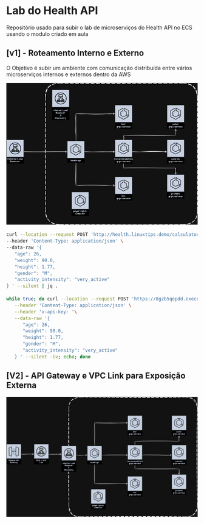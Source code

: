 # Lab do Health API
Repositório usado para subir o lab de microserviços do Health API no ECS usando o modulo criado em aula

## [v1] - Roteamento Interno e Externo

O Objetivo é subir um ambiente com comunicação distribuída entre vários microserviços internos e externos dentro da AWS 

![v1](.github/assets/health-api.png)

```bash
curl --location --request POST 'http://health.linuxtips.demo/calculator' \
--header 'Content-Type: application/json' \
--data-raw '{ 
   "age": 26,
   "weight": 90.0,
   "height": 1.77,
   "gender": "M", 
   "activity_intensity": "very_active"
} ' --silent | jq .

while true; do curl --location --request POST 'https://8gzb5qepdd.execute-api.us-east-1.amazonaws.com/dev/calculator' \
   --header 'Content-Type: application/json' \
   --header 'x-api-key: '\
   --data-raw '{ 
      "age": 26,
      "weight": 90.0,
      "height": 1.77,
      "gender": "M", 
      "activity_intensity": "very_active"
   } ' --silent -iv; echo; done
```

## [V2] - API Gateway e VPC Link para Exposição Externa

![v2](.github/assets/health-api-gateway.png)